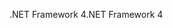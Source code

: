 <span data-ttu-id="b5345-101">.NET Framework 4</span><span class="sxs-lookup"><span data-stu-id="b5345-101">.NET Framework 4</span></span>